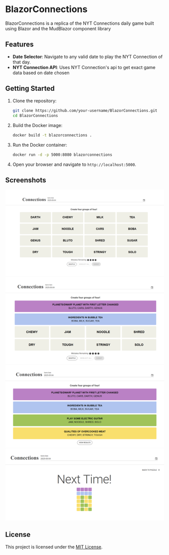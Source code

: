 # BlazorConnections

BlazorConnections is a replica of the NYT Connections daily game built using Blazor and the MudBlazor component library

## Features

- **Date Selector**: Navigate to any valid date to play the NYT Connection of that day.
- **NYT Connection API**: Uses NYT Connection's api to get exact game data based on date chosen


## Getting Started

1. Clone the repository:
    ```bash
    git clone https://github.com/your-username/BlazorConnections.git
    cd BlazorConnections
    ```

2. Build the Docker image:
    ```bash
    docker build -t blazorconnections .
    ```

3. Run the Docker container:
    ```bash
    docker run -d -p 5000:8080 blazorconnections
    ```

4. Open your browser and navigate to `http://localhost:5000`.


## Screenshots

![image](readme_resources/connection_screenshot_1.png)
![image](readme_resources/connection_screenshot_2.png)
![image](readme_resources/connection_screenshot_3.png)
![image](readme_resources/connection_screenshot_4.png)

## License

This project is licensed under the [MIT License](LICENSE).
